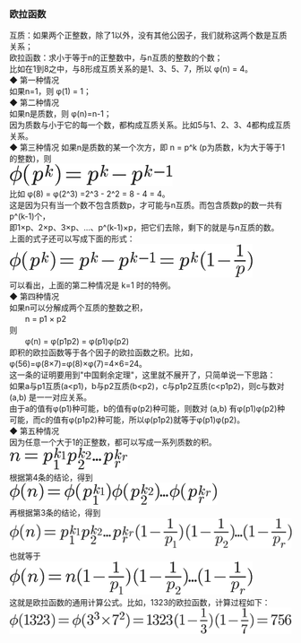 ### 欧拉函数  

互质：如果两个正整数，除了1以外，没有其他公因子，我们就称这两个数是互质关系；  
欧拉函数：求小于等于n的正整数中，与n互质的整数的个数；  
比如在1到8之中，与8形成互质关系的是1、3、5、7，所以 φ(n) = 4。  
◆ 第一种情况  
如果n=1，则 φ(1) = 1；  
◆ 第二种情况  
如果n是质数，则 φ(n)=n-1；  
因为质数与小于它的每一个数，都构成互质关系。比如5与1、2、3、4都构成互质关系。  
◆ 第三种情况
如果n是质数的某一个次方，即 n = p^k (p为质数，k为大于等于1的整数)，则  
![euler_001](../ImageFiles/euler_001.png)    
比如 φ(8) = φ(2^3) =2^3 - 2^2 = 8 - 4 = 4。  
这是因为只有当一个数不包含质数p，才可能与n互质。而包含质数p的数一共有p^(k-1)个，  
即1×p、2×p、3×p、...、p^(k-1)×p，把它们去除，剩下的就是与n互质的数。  
上面的式子还可以写成下面的形式：  
![euler_002](../ImageFiles/euler_002.png)    
可以看出，上面的第二种情况是 k=1 时的特例。  
◆ 第四种情况  
如果n可以分解成两个互质的整数之积，  
　　n = p1 × p2  
则  
　　φ(n) = φ(p1p2) = φ(p1)φ(p2)  
即积的欧拉函数等于各个因子的欧拉函数之积。比如，φ(56)=φ(8×7)=φ(8)×φ(7)=4×6=24。  
这一条的证明要用到"中国剩余定理"，这里就不展开了，只简单说一下思路：  
如果a与p1互质(a<p1)，b与p2互质(b<p2)，c与p1p2互质(c<p1p2)，则c与数对 (a,b) 是一一对应关系。  
由于a的值有φ(p1)种可能，b的值有φ(p2)种可能，则数对 (a,b) 有φ(p1)φ(p2)种可能，而c的值有φ(p1p2)种可能，所以φ(p1p2)就等于φ(p1)φ(p2)。  
◆ 第五种情况  
因为任意一个大于1的正整数，都可以写成一系列质数的积。    
![euler_003](../ImageFiles/euler_003.png)    
根据第4条的结论，得到  
![euler_004](../ImageFiles/euler_004.png)    
再根据第3条的结论，得到  
![euler_005](../ImageFiles/euler_005.png)    
也就等于  
![euler_006](../ImageFiles/euler_006.png)    
这就是欧拉函数的通用计算公式。比如，1323的欧拉函数，计算过程如下：  
![euler_007](../ImageFiles/euler_007.png)    

